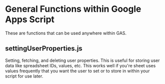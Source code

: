 # General Functions within Google Apps Script

These are functions that can be used anywhere within GAS.

## settingUserProperties.js
Setting, fetching, and deleting user properties. This is useful for storing user data like spreadsheet IDs, values, etc. This works well if you're sheet uses values frequently that you want the user to set or to store in within your script for use later.
